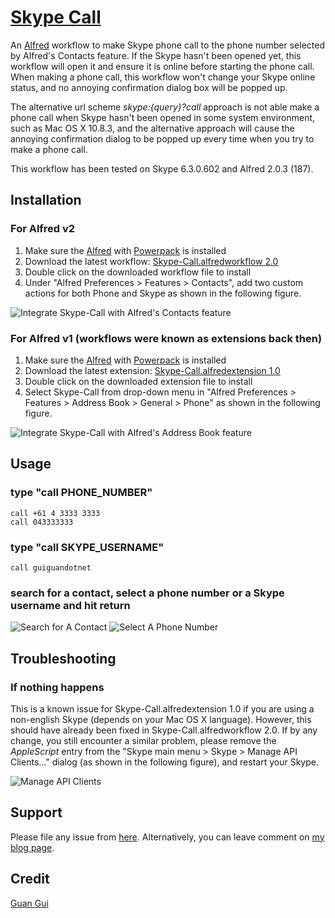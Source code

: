 [Skype Call](http://guiguan.github.com/Skype-Call/)
==========

An [Alfred](http://www.alfredapp.com) workflow to make Skype phone call to the phone number selected by Alfred's Contacts feature. If the Skype hasn't been opened yet, this workflow will open it and ensure it is online before starting the phone call. When making a phone call, this workflow won't change your Skype online status, and no annoying confirmation dialog box will be popped up.

The alternative url scheme *skype:{query}?call* approach is not able make a phone call when Skype hasn't been opened in some system environment, such as Mac OS X 10.8.3, and the alternative approach will cause the annoying confirmation dialog to be popped up every time when you try to make a phone call.

This workflow has been tested on Skype 6.3.0.602 and Alfred 2.0.3 (187).

Installation
----------------

### For Alfred v2
1. Make sure the [Alfred](http://www.alfredapp.com) with [Powerpack](http://www.alfredapp.com/powerpack) is installed
2. Download the latest workflow: [Skype-Call.alfredworkflow 2.0](http://www.guiguan.net/downloads/Skype-Call.alfredworkflow)
3. Double click on the downloaded workflow file to install
4. Under "Alfred Preferences > Features > Contacts", add two custom actions for both Phone and Skype as shown in the following figure.

![Integrate Skype-Call with Alfred's Contacts feature](https://github.com/guiguan/Skype-Call/raw/master/Alfred-Preferences-v2.png)

### For Alfred v1 (workflows were known as extensions back then)
1. Make sure the [Alfred](http://www.alfredapp.com) with [Powerpack](http://www.alfredapp.com/powerpack) is installed
2. Download the latest extension: [Skype-Call.alfredextension 1.0](http://www.guiguan.net/downloads/Skype-Call.alfredextension)
3. Double click on the downloaded extension file to install
4. Select Skype-Call from drop-down menu in "Alfred Preferences > Features > Address Book > General > Phone" as shown in the following figure.

![Integrate Skype-Call with Alfred's Address Book feature](https://github.com/guiguan/Skype-Call/raw/master/Alfred-Preferences.png)

Usage
----------------

### type "call PHONE_NUMBER"
	call +61 4 3333 3333
	call 043333333

### type "call SKYPE_USERNAME"
	call guiguandotnet

### search for a contact, select a phone number or a Skype username and hit return
![Search for A Contact](https://github.com/guiguan/Skype-Call/raw/master/Search-for-A-Contact.png)
![Select A Phone Number](https://github.com/guiguan/Skype-Call/raw/master/Select-A-Phone-Number.png)

Troubleshooting
----------------

### If nothing happens
This is a known issue for Skype-Call.alfredextension 1.0 if you are using a non-english Skype (depends on your Mac OS X language). However, this should have already been fixed in Skype-Call.alfredworkflow 2.0. If by any change, you still encounter a similar problem, please remove the *AppleScript* entry from the "Skype main menu > Skype > Manage API Clients..." dialog (as shown in the following figure), and restart your Skype.

![Manage API Clients](https://github.com/guiguan/Skype-Call/raw/master/Manage-API-Clients.png)

Support
----------------
Please file any issue from [here](https://github.com/guiguan/Skype-Call/issues/new). Alternatively, you can leave comment on [my blog page](http://www.guiguan.net/alfred-workflow-skype-call-2-0/).

Credit
----------------
[Guan Gui](http://www.guiguan.net)